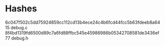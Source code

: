 # Hashes
6c047f502c5dd75924859cc112cd13b4ece24c4b6fcd44fcc5b63fdeeb8a6415  debug.c
8f4bd1319fd6500d89c7a6fd88ffbc545e45986986b05342708581de3436ef77  debug.h
